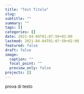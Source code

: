 ```yaml
---
title: "Test Titolo"
slug:
subtitle: ""
summary: ""
tags: []
categories: []
date: 2021-04-04T01:07:50+02:00
lastmod: 2021-04-04T01:07:50+02:00
featured: false
draft: false
image:
  caption: ""
  focal_point: ""
  preview_only: false
projects: []
---
```


prova di testo